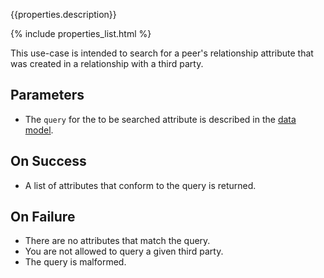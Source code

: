 {{properties.description}}

{% include properties_list.html %}

This use-case is intended to search for a peer's relationship attribute that was created
in a relationship with a third party.

## Parameters 

- The `query` for the to be searched attribute is described in the [data model](/integrate/data-model-overview#thirdpartyrelationshipattributequery).

## On Success 

- A list of attributes that conform to the query is returned.

## On Failure

- There are no attributes that match the query.
- You are not allowed to query a given third party.
- The query is malformed.
